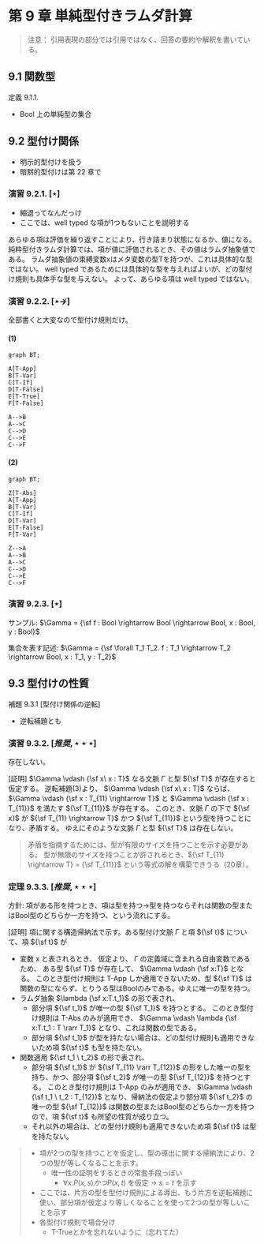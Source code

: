 # 第 9 章 単純型付きラムダ計算

> 注意： 引用表現の部分では引用ではなく、回答の要約や解釈を書いている。

## 9.1 関数型

定義 9.1.1.

-  Bool 上の単純型の集合

## 9.2 型付け関係

- 明示的型付けを扱う
- 暗黙的型付けは第 22 章で

### 演習 9.2.1. $[\star]$

- 縮退ってなんだっけ
- ここでは、well typed な項が1つもないことを説明する

あらゆる項は評価を繰り返すことにより、行き詰まり状態になるか、値になる。
純粋型付きラムダ計算では、項が値に評価されるとき、その値はラムダ抽象値である。
ラムダ抽象値の束縛変数xはメタ変数の型Tを持つが、これは具体的な型ではない。
well typed であるためには具体的な型を与えればよいが、どの型付け規則も具体手な型を与えない。
よって、あらゆる項は well typed ではない。

### 演習 9.2.2. $[\star \nrightarrow]$

全部書くと大変なので型付け規則だけ。

#### (1)

```mermaid
graph BT;

A[T-App]
B[T-Var]
C[T-If]
D[T-False]
E[T-True]
F[T-False]

A-->B
A-->C
C-->D
C-->E
C-->F
```
#### (2)

```mermaid
graph BT;

Z[T-Abs]
A[T-App]
B[T-Var]
C[T-If]
D[T-Var]
E[T-False]
F[T-Var]

Z-->A
A-->B
A-->C
C-->D
C-->E
C-->F
```

### 演習 9.2.3. $[\star]$

サンプル: $\Gamma = {\sf f : Bool \rightarrow Bool \rightarrow Bool, x : Bool, y : Bool}$

集合を表す記述: $\Gamma = {\sf \forall T_1 T_2. f : T_1 \rightarrow T_2 \rightarrow Bool, x : T_1, y : T_2}$

## 9.3 型付けの性質

補題 9.3.1 [型付け関係の逆転]

- 逆転補題とも

### 演習 9.3.2. $[推奨, \star\star\star]$

存在しない。

[証明] $\Gamma \vdash {\sf x\ x : T}$ なる文脈 $\Gamma$ と型 ${\sf T}$ が存在すると仮定する。
逆転補題(3)より、 $\Gamma \vdash {\sf x\ x : T}$ ならば、  $\Gamma \vdash {\sf x : T_{11} \rightarrow T}$ と $\Gamma \vdash {\sf x : T_{11}}$ を満たす ${\sf T_{11}}$ が存在する。
このとき、文脈 $\Gamma$ の下で ${\sf x}$ が ${\sf T_{11} \rightarrow T}$ かつ ${\sf T_{11}}$ という型を持つことになり、矛盾する。
ゆえにそのような文脈 $\Gamma$ と型 ${\sf T}$ は存在しない。

> 矛盾を指摘するためには、型が有限のサイズを持つことを示す必要がある。
> 型が無限のサイズを持つことが許されるとき、${\sf T_{11} \rightarrow T} = {\sf T_{11}}$ という等式の解を構築できうる（20章）。

### 定理 9.3.3. $[推奨, \star\star\star]$

方針: 項がある形を持つとき、項は型を持つ→型を持つならそれは関数の型またはBool型のどちらか一方を持つ、という流れにする。

[証明] 項に関する構造帰納法で示す。ある型付け文脈 $\Gamma$ と項 ${\sf t}$ について、項 ${\sf t}$ が

- 変数 x と表されるとき、 仮定より、 $\Gamma$ の定義域に含まれる自由変数であるため、
  ある型 ${\sf T}$ が存在して、 $\Gamma \vdash {\sf x:T}$ となる。
  このとき型付け規則は T-App しか適用できないため、型 ${\sf T}$ は関数の型にならず、とりうる型はBoolのみである。ゆえに唯一の型を持つ。
- ラムダ抽象 $\lambda {\sf x:T.t_1}$ の形で表され、
  - 部分項 ${\sf t_1}$ が唯一の型 ${\sf T_1}$ を持つとする。
    このとき型付け規則は T-Abs のみが適用でき、 $\Gamma \vdash \lambda {\sf x:T.t_1 : T \rarr T_1}$ となり、これは関数の型である。
  - 部分項 ${\sf t_1}$ が型を持たない場合は、どの型付け規則も適用できないため項 ${\sf t}$ も型を持たない。
- 関数適用 ${\sf t_1 \ t_2}$ の形で表され、
  - 部分項 ${\sf t_1}$ が ${\sf T_{11} \rarr T_{12}}$ の形をした唯一の型を持ち、かつ、部分項 ${\sf t_2}$ が唯一の型 ${\sf T_{12}}$ を持つとする。
    このとき型付け規則は T-App のみが適用でき、 $\Gamma \vdash {\sf t_1 \ t_2 : T_{12}}$ となり、帰納法の仮定より部分項 ${\sf t_2}$ の唯一の型 ${\sf T_{12}}$ は関数の型またはBool型のどちらか一方を持つので、項 ${\sf t}$ も所望の性質が成り立つ。
  - それ以外の場合は、どの型付け規則も適用できないため項 ${\sf t}$ は型を持たない。

> - 項が2つの型を持つことを仮定し、型の導出に関する帰納法により、2つの型が等しくなることを示す。
>   - 唯一性の証明をするときの常套手段っぽい
>     - $\forall x. P(x,s)かつP(x,t)$ を仮定 → $s=t$ を示す
> - ここでは、片方の型を型付け規則による導出、もう片方を逆転補題に使い、部分項が仮定より等しくなることを使って2つの型が等しいことを示す
> - 各型付け規則で場合分け
>   - T-Trueとかを忘れないように（忘れてた）

